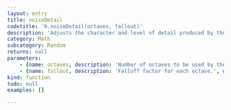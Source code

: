```yaml
---
layout: entry
title: noiseDetail
codetitle: 'b.noiseDetail(octaves, fallout)'
description: 'Adjusts the character and level of detail produced by the Perlin noise function. Similar to harmonics in physics, noise is computed over several octaves. Lower octaves contribute more to the output signal and as such define the overal intensity of the noise, whereas higher octaves create finer grained details in the noise sequence. By default, noise is computed over 4 octaves with each octave contributing exactly half than its predecessor, starting at 50% strength for the 1st octave. This falloff amount can be changed by adding an additional function parameter. Eg. a falloff factor of 0.75 means each octave will now have 75% impact (25% less) of the previous lower octave. Any value between 0.0 and 1.0 is valid, however note that values greater than 0.5 might result in greater than 1.0 values returned by noise().'
category: Math
subcategory: Random
returns: null
parameters:
    - {name: octaves, description: 'Number of octaves to be used by the noise() function.', optional: false, type: [Number]}
    - {name: fallout, description: 'Falloff factor for each octave.', optional: false, type: [Number]}
kind: function
todo: null
examples: []

---
```

